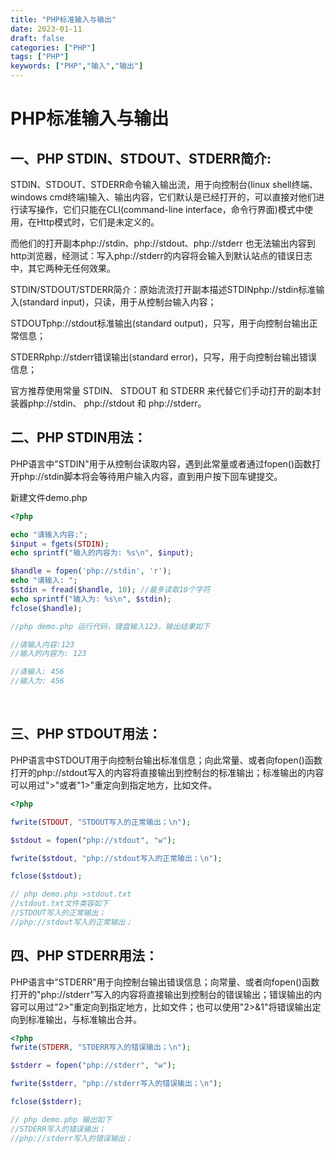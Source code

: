 ```yaml
---
title: "PHP标准输入与输出"
date: 2023-01-11
draft: false
categories: ["PHP"]
tags: ["PHP"]
keywords: ["PHP","输入","输出"]
---
```


# PHP标准输入与输出

## 一、PHP STDIN、STDOUT、STDERR简介:

STDIN、STDOUT、STDERR命令输入输出流，用于向控制台(linux shell终端、windows cmd终端)输入、输出内容，它们默认是已经打开的，可以直接对他们进行读写操作，它们只能在CLI(command-line interface，命令行界面)模式中使用，在Http模式时，它们是未定义的。

而他们的打开副本php://stdin、php://stdout、php://stderr 也无法输出内容到http浏览器，经测试：写入php://stderr的内容将会输入到默认站点的错误日志中，其它两种无任何效果。

STDIN/STDOUT/STDERR简介：原始流流打开副本描述STDINphp://stdin标准输入(standard input)，只读，用于从控制台输入内容；

STDOUTphp://stdout标准输出(standard output)，只写，用于向控制台输出正常信息；

STDERRphp://stderr错误输出(standard error)，只写，用于向控制台输出错误信息；

官方推荐使用常量 STDIN、 STDOUT 和 STDERR 来代替它们手动打开的副本封装器php://stdin、 php://stdout 和 php://stderr。

## 二、PHP STDIN用法：

PHP语言中"STDIN"用于从控制台读取内容，遇到此常量或者通过fopen()函数打开php://stdin脚本将会等待用户输入内容，直到用户按下回车键提交。

新建文件demo.php
```php
<?php

echo "请输入内容:";
$input = fgets(STDIN);
echo sprintf("输入的内容为: %s\n", $input);

$handle = fopen('php://stdin', 'r');
echo "请输入: ";
$stdin = fread($handle, 10); //最多读取10个字符
echo sprintf("输入为: %s\n", $stdin);
fclose($handle);

//php demo.php 运行代码，键盘输入123，输出结果如下

//请输入内容:123
//输入的内容为: 123

//请输入: 456
//输入为: 456
```

<br>

## 三、PHP STDOUT用法：

PHP语言中STDOUT用于向控制台输出标准信息；向此常量、或者向fopen()函数打开的php://stdout写入的内容将直接输出到控制台的标准输出；标准输出的内容可以用过">"或者"1>"重定向到指定地方，比如文件。

```php
<?php

fwrite(STDOUT, "STDOUT写入的正常输出；\n");

$stdout = fopen("php://stdout", "w");

fwrite($stdout, "php://stdout写入的正常输出；\n");

fclose($stdout);

// php demo.php >stdout.txt
//stdout.txt文件类容如下
//STDOUT写入的正常输出；
//php://stdout写入的正常输出；
```


## 四、PHP STDERR用法：
PHP语言中"STDERR"用于向控制台输出错误信息；向常量、或者向fopen()函数打开的"php://stderr"写入的内容将直接输出到控制台的错误输出；错误输出的内容可以用过"2>"重定向到指定地方，比如文件；也可以使用"2>&1"将错误输出定向到标准输出，与标准输出合并。

```php
<?php
fwrite(STDERR, "STDERR写入的错误输出；\n");

$stderr = fopen("php://stderr", "w");

fwrite($stderr, "php://stderr写入的错误输出；\n");

fclose($stderr);

// php demo.php 输出如下
//STDERR写入的错误输出；
//php://stderr写入的错误输出；
```